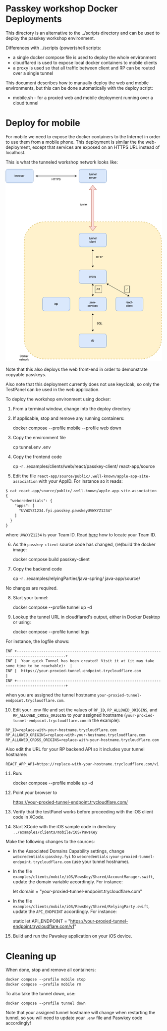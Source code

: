 # Passkey workshop Docker Deployments

This directory is an alternative to the ../scripts directory and can be used to deploy the passkey workshop environment.

Differences with ../scripts (power)shell scripts:

- a single docker compose file is used to deploy the whole environment
- cloudflared is used to expose local docker containers to mobile clients
- a proxy is used so that all traffic between client and RP can be routed over a single tunnel

This document describes how to manually deploy the web and mobile environments, but this can be done automatically with the deploy script:

- mobile.sh - for a proxied web and mobile deployment running over a cloud tunnel

# Deploy for mobile

For mobile we need to expose the docker containers to the Internet in order to use them from a mobile phone.
This deployment is similar the the web-deployment, except that services are exposed on an HTTPS URL instead of localhost.

This is what the tunneled workshop network looks like:

![Workshop network](passkey-workshop.png)

Note that this also deploys the web front-end in order to demonstrate copyable passkeys.

Also note that this deployment currently does not use keycloak, so only the TestPanel can be used in the web application.

To deploy the workshop environment using docker:

1. From a terminal window, change into the deploy directory

2. If applicable, stop and remove any running containers:

    docker compose --profile mobile --profile web down

3. Copy the environment file

    cp tunnel.env .env

4. Copy the frontend code

    cp -r ../examples/clients/web/react/passkey-client/ react-app/source

5. Edit the file `react-app/source/public/.well-known/apple-app-site-association` with your AppID. For instance so it reads:

```
$ cat react-app/source/public/.well-known/apple-app-site-association 
{
  "webcredentials": {
    "apps": [
      "UVWXYZ1234.fyi.passkey.pawskeyUVWXYZ1234"
    ]
  }
}
```

where `UVWXYZ1234` is your Team ID.
Read [here](https://developer.apple.com/help/account/manage-your-team/locate-your-team-id/) how to locate your Team ID.

6. As the `passkey-client` source code has changed, (re)build the docker image:

    docker compose build passkey-client

7. Copy the backend code

    cp -r  ../examples/relyingParties/java-spring/ java-app/source/

No changes are required.

8. Start your tunnel:

    docker compose --profile tunnel up -d

9. Lookup the tunnel URL in cloudflared's output, either in Docker Desktop or using:

    docker compose --profile tunnel logs

For instance, the logfile shows:

```
INF +--------------------------------------------------------------------------------------------+
INF |  Your quick Tunnel has been created! Visit it at (it may take some time to be reachable):  |
INF |  https://your-proxied-tunnel-endpoint.trycloudflare.com                                     |
INF +--------------------------------------------------------------------------------------------+
```

when you are assigned the tunnel hostname `your-proxied-tunnel-endpoint.trycloudflare.com`.

10. Edit your .env file and set the values of `RP_ID`, `RP_ALLOWED_ORIGINS`, and `RP_ALLOWED_CROSS_ORIGINS` to your assigned hostname (`your-proxied-tunnel-endpoint.trycloudflare.com` in the example):

```
RP_ID=replace-with-your-hostname.trycloudflare.com
RP_ALLOWED_ORIGINS=replace-with-your-hostname.trycloudflare.com
RP_ALLOWED_CROSS_ORIGINS=replace-with-your-hostname.trycloudflare.com
```

Also edit the URL for your RP backend API so it includes your tunnel hostname:

```
REACT_APP_API=https://replace-with-your-hostname.trycloudflare.com/v1
```

11. Run:

    docker compose --profile mobile up -d

12. Point your browser to

    https://your-proxied-tunnel-endpoint.trycloudflare.com/

13. Verify that the testPanel works before proceeding with the iOS client code in XCode.

14. Start XCode with the iOS sample code in directory `../examples/clients/mobile/iOS/PawsKey`

Make the following changes to the sources:

- In the Associated Domains Capability settings, change `webcredentials:passkey.fyi` to `webcredentials:your-proxied-tunnel-endpoint.trycloudflare.com` (use your tunnel hostname).

- In the file `examples/clients/mobile/iOS/PawsKey/Shared/AccountManager.swift`, update the domain variable accordingly. For instance:

    let domain = "your-proxied-tunnel-endpoint.trycloudflare.com"

- In the file `examples/clients/mobile/iOS/PawsKey/Shared/RelyingParty.swift`, update the `API_ENDPOINT` accordingly. For instance:

    static let API_ENDPOINT = "https://your-proxied-tunnel-endpoint.trycloudflare.com/v1"

15. Build and run the Pawskey application on your iOS device.

# Cleaning up

When done, stop and remove all containers:

    docker compose --profile mobile stop
    docker compose --profile mobile rm

To also take the tunnel down, use:

    docker compose --profile tunnel down

Note that your assigned tunnel hostname will change when restarting the tunnel, so you will need to update your `.env` file and Paswkey code accordingly!
